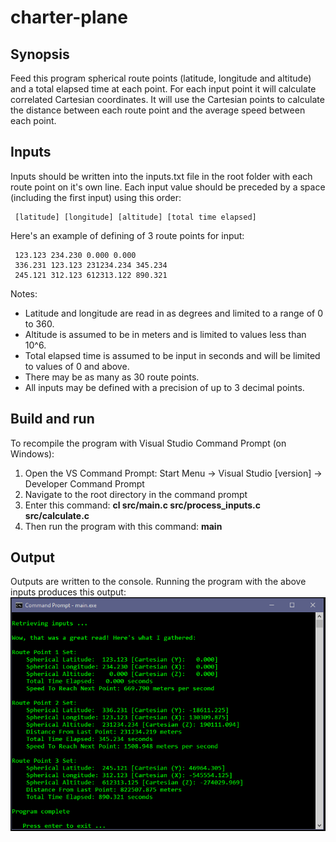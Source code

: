 # charter-plane


## Synopsis
Feed this program spherical route points (latitude, longitude and altitude) and a total elapsed time at each point. For each input point it will calculate correlated Cartesian coordinates. It will use the Cartesian points to calculate the distance between each route point and the average speed between each point.


## Inputs
Inputs should be written into the inputs.txt file in the root folder with each route point on it's own line. Each input value should be preceded by a space (including the first input) using this order:
```
 [latitude] [longitude] [altitude] [total time elapsed]
```

Here's an example of defining of 3 route points for input:
```
 123.123 234.230 0.000 0.000
 336.231 123.123 231234.234 345.234
 245.121 312.123 612313.122 890.321
```

Notes: 
<ul>
  <li>Latitude and longitude are read in as degrees and limited to a range of 0 to 360.</li>
  <li>Altitude is assumed to be in meters and is limited to values less than 10^6.</li>
  <li>Total elapsed time is assumed to be input in seconds and will be limited to values of 0 and above.</li>
  <li>There may be as many as 30 route points.</li>
  <li>All inputs may be defined with a precision of up to 3 decimal points.</li>
</ul>


## Build and run
To recompile the program with Visual Studio Command Prompt (on Windows):
<ol>
  <li> Open the VS Command Prompt: Start Menu -> Visual Studio [version] -> Developer Command Prompt</li>
  <li> Navigate to the root directory in the command prompt</li>
  <li> Enter this command: <strong>cl src/main.c src/process_inputs.c src/calculate.c</strong></li>
  <li> Then run the program with this command: <strong>main</strong></li>
</ol>


## Output
Outputs are written to the console. Running the program with the above inputs produces this output:
<img src="./screenshot.png" />
